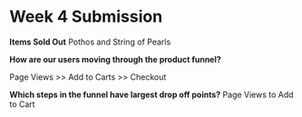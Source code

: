 # Week 4 Submission

**Items Sold Out**
Pothos and String of Pearls

**How are our users moving through the product funnel?**

Page Views >> Add to Carts >> Checkout

**Which steps in the funnel have largest drop off points?**
Page Views to Add to Cart
